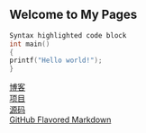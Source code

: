 ## Welcome to My Pages

```c
Syntax highlighted code block
int main()
{
printf("Hello world!");
}
```
[博客](http://www.baidu.com/)  
[项目]()  
[源码]()  
 [GitHub Flavored Markdown](https://guides.github.com/features/mastering-markdown/)
